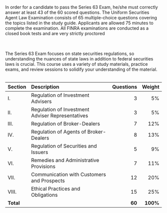 In order for a candidate to pass the Series 63 Exam, he/she must correctly answer at least 43 of the 60 scored questions. The Uniform Securities Agent Law Examination consists of 65 multiple-choice questions covering the topics listed in the study guide. Applicants are allowed 75 minutes to complete the examination. All FINRA examinations are conducted as a closed book tests and are very strictly proctored

</br>
</br>
The Series 63 Exam focuses on state securities regulations, so understanding the nuances of state laws in addition to federal securities laws is crucial. This course uses a variety of study materials, practice exams, and review sessions to solidify your understanding of the material. </br></br>

| Section    | Description | Questions | Weight |
| :-------- | :------- | -------: |-------: |
| I. | Regulation of Investment Advisers  | 3 | 5% |
| II. | Regulation of Investment Adviser Representatives  | 3 | 5% |
| III. | Regulation of Broker-Dealers | 7 |  12% |
| IV. | Regulation of Agents of Broker-Dealers | 8 | 13% |
| V. | Regulation of Securities and Issuers  | 5 | 9% |
| VI. |Remedies and Administrative Provisions | 7 | 11% |
| VII. | Communication with Customers and Prospects | 12 |  20% |
| VIII. |  Ethical Practices and Obligations | 15 | 25% |
| **Total** |  | **60** | **100%** |
